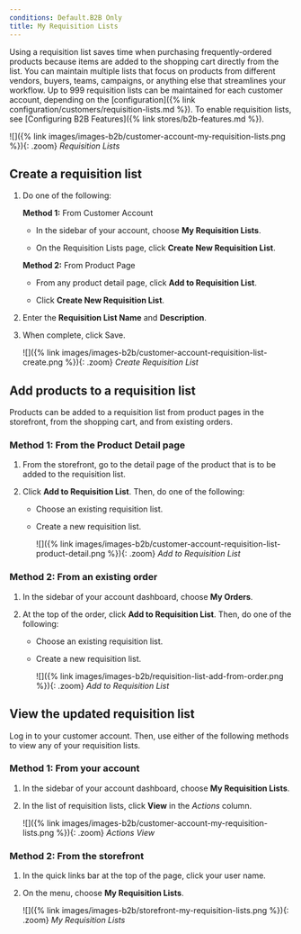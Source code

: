 ```yaml
---
conditions: Default.B2B Only
title: My Requisition Lists
---
```


Using a requisition list saves time when purchasing frequently-ordered products because items are added to the shopping cart directly from the list. You can maintain multiple lists that focus on products from different vendors, buyers, teams, campaigns, or anything else that streamlines your workflow. Up to 999 requisition lists can be maintained for each customer account, depending on the [configuration]({% link configuration/customers/requisition-lists.md %}). To enable requisition lists, see [Configuring B2B Features]({% link stores/b2b-features.md %}).

![]({% link images/images-b2b/customer-account-my-requisition-lists.png %}){: .zoom}
_Requisition Lists_

## Create a requisition list

1. Do one of the following:

    **Method 1:** From Customer Account

    - In the sidebar of your account, choose **My Requisition Lists**.

    - On the Requisition Lists page, click **Create New Requisition List**.

    **Method 2:** From Product Page

    - From any product detail page, click **Add to Requisition List**.

    - Click **Create New Requisition List**.

1. Enter the **Requisition List Name** and **Description**.

1. When complete, click <span class="btn">Save</span>.

    ![]({% link images/images-b2b/customer-account-requisition-list-create.png %}){: .zoom}
    _Create Requisition List_

## Add products to a requisition list

Products can be added to a requisition list from product pages in the storefront, from the shopping cart, and from existing orders.

### Method 1: From the Product Detail page

1. From the storefront, go to the detail page of the product that is to be added to the requisition list.

1. Click **Add to Requisition List**. Then, do one of the following:

    - Choose an existing requisition list.
    - Create a new requisition list.

      ![]({% link images/images-b2b/customer-account-requisition-list-product-detail.png %}){: .zoom}
      _Add to Requisition List_

### Method 2: From an existing order

1. In the sidebar of your account dashboard, choose **My Orders**.
1. At the top of the order, click **Add to Requisition List**. Then, do one of the following:

    - Choose an existing requisition list.
    - Create a new requisition list.

      ![]({% link images/images-b2b/requisition-list-add-from-order.png %}){: .zoom}
      _Add to Requisition List_

## View the updated requisition list

Log in to your customer account. Then, use either of the following methods to view any of your requisition lists.

### Method 1: From your account

1. In the sidebar of your account dashboard, choose **My Requisition Lists**.

1. In the list of requisition lists, click **View** in the _Actions_ column.

    ![]({% link images/images-b2b/customer-account-my-requisition-lists.png %}){: .zoom}
    _Actions View_

### Method 2: From the storefront

1. In the quick links bar at the top of the page, click your user name.

1. On the menu, choose **My Requisition Lists**.

    ![]({% link images/images-b2b/storefront-my-requisition-lists.png %}){: .zoom}
    _My Requisition Lists_
